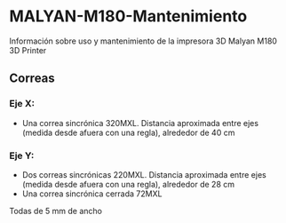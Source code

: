 # MALYAN-M180-Mantenimiento
Información sobre uso y mantenimiento de la impresora 3D Malyan M180 3D Printer

## Correas
### Eje X: 
- Una correa sincrónica 320MXL. Distancia aproximada entre ejes (medida desde afuera con una regla), alrededor de 40 cm
  
### Eje Y:
- Dos correas sincrónicas 220MXL. Distancia aproximada entre ejes (medida desde afuera con una regla), alrededor de 28 cm
- Una correa sincrónica cerrada 72MXL
       
Todas de 5 mm de ancho
